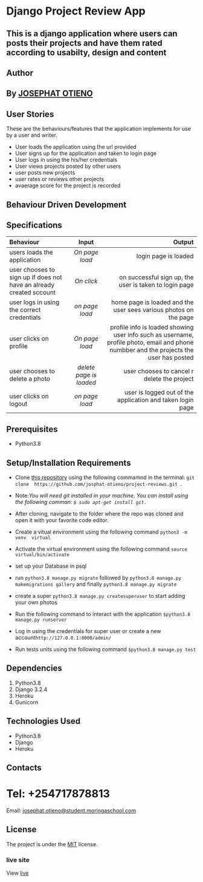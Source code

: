 # Django Project Review App
## This is a django application where users can posts their projects and have them rated according to usabilty, design and content
 
 ## Author
## By **[JOSEPHAT OTIENO](https://github.com/josphat-otieno)**

## User Stories
These are the behaviours/features that the application implements for use by a user and writer.

* User loads the application using the url provided
* User signs up for the application and taken to login page
* User logs in using the his/her credentials
* User views projects posted by other users
* user posts new projects
* user rates or reviews other projects 
* avaerage score for the project is recorded




## Behaviour Driven Development
## Specifications
| Behaviour | Input | Output |
| :---------------- | :---------------: | ------------------: |
| users loads the application | *On page load* | login page is loaded |
| user chooses to sign up if does not have an already created sccount | *On  click* | on successful sign up, the user is taken to login page|
| user logs in using the correct credentials | *on page load* | home page is loaded and the user sees various photos on the page |
| user clicks on profile| *On page load* | profile info is loaded showing user info such as username, profile photo, email and phone numbber and the projects the user has posted|
|user chooses to delete a photo| *delete page is loaded*| user chooses to cancel r delete the project|
| user clicks on logout  | *on page load* | user is logged out of the application and taken login page |



## Prerequisites
* Python3.8

## Setup/Installation Requirements
* Clone [this repository]( https://github.com/josphat-otieno/project-reviews.git )  using the following commamnd  in the terminal: `git clone  https://github.com/josphat-otieno/project-reviews.git `. 
* Note:<em>You will need  git installed in your machine. You can install using the following comman: `$ sudo apt-get install git.`</em>
* After cloning, navigate to the folder where the repo was cloned and open it with your favorite code editor. 
* Create a vitual environment using the following command `python3 -m venv  virtual`
* Activate the virtual environment using the following command `source virtual/bin/activate`
* set up your Database in psql
* run `python3.8 manage.py migrate` followed by `python3.8 manage.py makemigrations gallery` and finally `python3.8 manage.py migrate` 

* create a super `python3.8 manage.py createsuperuser` to start adding your own photos
*  Run the following command  to interact with the application `$python3.8 manage.py runserver`
* Log in using the credentials for super user or create a new account`http://127.0.0.1:8000/admin/`
* Run tests units using the following command `$python3.8 manage.py test`

## Dependencies
1. Python3.8
2. Django 3.2.4
3. Heroku
4. Gunicorn

## Technologies Used
- Python3.8
- Django
- Heroku

## Contacts
# Tel: +254717878813
Email: josephat.otieno@student.moringaschool.com



## License
The project is under the [MIT](licence) license.

### live site

View [live](https://jose-awards.herokuapp.com/)